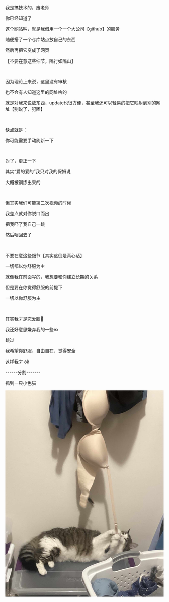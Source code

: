 我是搞技术的，废老师

你已经知道了

这个网站呐，就是我借用一个一个大公司【github】的服务

随便搭了一个仓库站点放自己的东西

然后再把它变成了网页

【不要在意这些细节，隔行如隔山】

<br>

因为理论上来说，这里没有审核

也不会有人知道这里的网址啥的

就是对我来说放东西，update也很方便，甚至我还可以轻易的把它映射到别的网址【别说了，犯困】


<br>

缺点就是：

你可能需要手动刷新一下

<br>

对了，更正一下

其实“爱的爱的”我只对我的保姆说

大概被训练出来的

<br>

但其实我们可能第二次视频的时候

我差点就对你脱口而出

把我吓了我自己一跳

然后咽回去了



<br>



不要在意这些细节【其实这倒是真心话】

一切都以你舒服为主

就像我在前面写的，我想要和你建立长期的关系

但是要在你觉得舒服的前提下

一切以你舒服为主


<br>

其实我才是恋爱脑🧠

我还好意思嫌弃我的一些ex

跳过

我希望你舒服、自由自在、觉得安全


这样我才 ok


------分割-------

抓到一只小色猫

![](images/IMG_0723.jpg)





